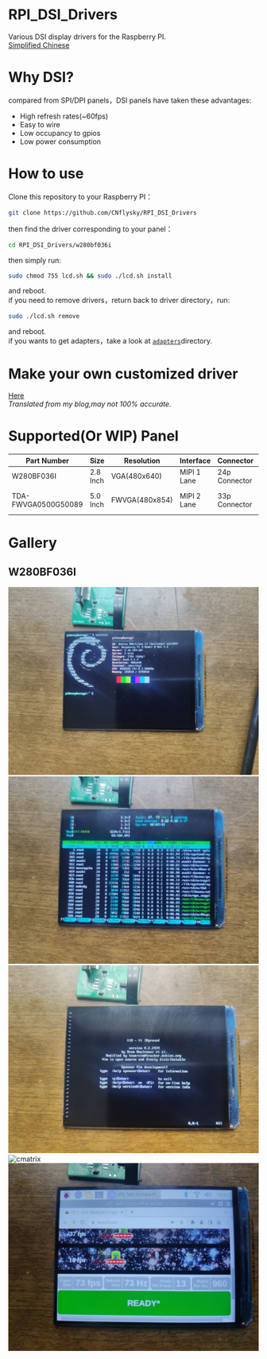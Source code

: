 # RPI_DSI_Drivers
Various DSI display drivers for the Raspberry PI.  
[Simplified Chinese](https://github.com/CNflysky/RPI_DSI_Drivers/blob/main/README_zh.md)
# Why DSI?

compared from SPI/DPI panels，DSI panels have taken these advantages:
- High refresh rates(~60fps)
- Easy to wire
- Low occupancy to gpios
- Low power consumption

# How to use
Clone this repository to your Raspberry PI：  
```bash
git clone https://github.com/CNflysky/RPI_DSI_Drivers
```
then find the driver corresponding to your panel：  
```bash
cd RPI_DSI_Drivers/w280bf036i
```
then simply run:  
```bash
sudo chmod 755 lcd.sh && sudo ./lcd.sh install
```
and reboot.  
if you need to remove drivers，return back to driver directory，run:  
```bash
sudo ./lcd.sh remove
```
and reboot.  
if you wants to get adapters，take a look at [`adapters`](https://github.com/CNflysky/RPI_DSI_Drivers/tree/main/adapters)directory. 
# Make your own customized driver
[Here](https://github.com/CNflysky/RPI_DSI_Drivers/blob/main/docs/how_to_make_your_custom_driver.md)  
*Translated from my blog,may not 100% accurate.*

# Supported(Or WIP) Panel
| Part Number | Size | Resolution | Interface | Connector | TP | Note |
| ---- | ---- | --- | --- | --- | --- | -- |
|W280BF036I| 2.8 Inch| VGA(480x640) | MIPI 1 Lane | 24p Connector | None | |
|TDA-FWVGA0500G50089| 5.0 Inch | FWVGA(480x854) | MIPI 2 Lane | 33p Connector | FT6306 | Working in progress |

# Gallery
## W280BF036I
![neofetch](https://github.com/CNflysky/RPI_DSI_Drivers/raw/main/images/w280bf036i/w280bf036i_neofetch.jpg)
![htop](https://github.com/CNflysky/RPI_DSI_Drivers/raw/main/images/w280bf036i/w280bf036i_htop.jpg)
![vim](https://github.com/CNflysky/RPI_DSI_Drivers/raw/main/images/w280bf036i/w280bf036i_vim.jpg)
![cmatrix](https://github.com/CNflysky/RPI_DSI_Drivers/raw/main/images/w280bf036i/w280bf036i_cmatrix.gif)
![testufo](https://github.com/CNflysky/RPI_DSI_Drivers/raw/main/images/w280bf036i/w280bf036i_testufo.jpg)
